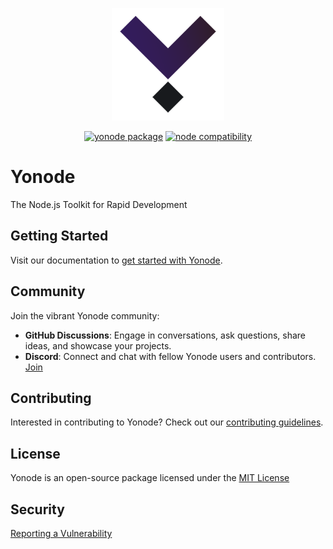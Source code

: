 <p align="center">
  <a href="https://yonode.org" target="_blank" rel="noopener noreferrer">
    <img width="180" src="assets/yonode-icon.png" alt="Yonode logo">
  </a>
</p>

<p align="center">
  <a href="https://npmjs.com/package/yonode"><img src="https://img.shields.io/npm/v/yonode.svg" alt="yonode package"></a>
  <a href="https://nodejs.org/en/about/previous-releases"><img src="https://img.shields.io/node/v/yonode.svg" alt="node compatibility"></a>
</p>

# Yonode

The Node.js Toolkit for Rapid Development

## Getting Started

Visit our documentation to [get started with Yonode](https://docs.yonode.org).

## Community

Join the vibrant Yonode community:

- **GitHub Discussions**: Engage in conversations, ask questions, share ideas, and showcase your projects.
- **Discord**: Connect and chat with fellow Yonode users and contributors. [Join](https://discord.gg/6wCFbkhwQn)

## Contributing

Interested in contributing to Yonode? Check out our [contributing guidelines](CONTRIBUTING.md).

## License

Yonode is an open-source package licensed under the [MIT License](LICENSE)

## Security

[Reporting a Vulnerability](SECURITY.md)

